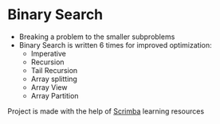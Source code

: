 # Binary Search


* Breaking a problem to the smaller subproblems
* Binary Search is written 6 times for improved optimization: 
  - Imperative
  - Recursion
  - Tail Recursion
  - Array splitting
  - Array View
  - Array Partition

Project is made with the help of [Scrimba](https://scrimba.com/allcourses) learning resources




